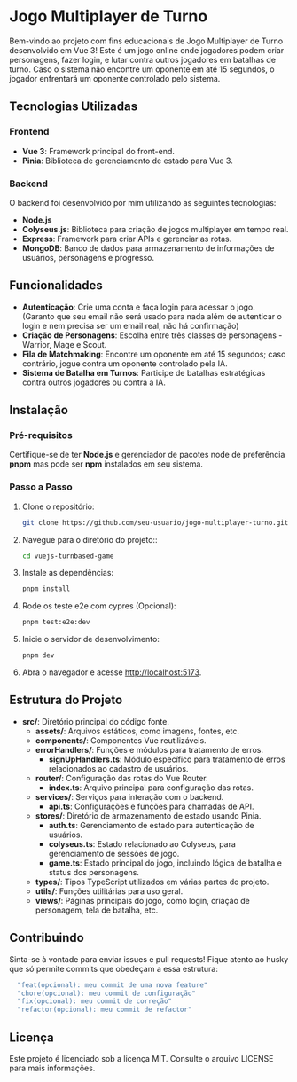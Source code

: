 # Jogo Multiplayer de Turno

Bem-vindo ao projeto com fins educacionais de Jogo Multiplayer de Turno desenvolvido em Vue 3! Este é um jogo online onde jogadores podem criar personagens, fazer login, e lutar contra outros jogadores em batalhas de turno. Caso o sistema não encontre um oponente em até 15 segundos, o jogador enfrentará um oponente controlado pelo sistema.

## Tecnologias Utilizadas

### Frontend

- **Vue 3**: Framework principal do front-end.
- **Pinia**: Biblioteca de gerenciamento de estado para Vue 3.

### Backend

O backend foi desenvolvido por mim utilizando as seguintes tecnologias:

- **Node.js**
- **Colyseus.js**: Biblioteca para criação de jogos multiplayer em tempo real.
- **Express**: Framework para criar APIs e gerenciar as rotas.
- **MongoDB**: Banco de dados para armazenamento de informações de usuários, personagens e progresso.

## Funcionalidades

- **Autenticação**: Crie uma conta e faça login para acessar o jogo. (Garanto que seu email não será usado para nada além de autenticar o login e nem precisa ser um email real, não há confirmação)
- **Criação de Personagens**: Escolha entre três classes de personagens - Warrior, Mage e Scout.
- **Fila de Matchmaking**: Encontre um oponente em até 15 segundos; caso contrário, jogue contra um oponente controlado pela IA.
- **Sistema de Batalha em Turnos**: Participe de batalhas estratégicas contra outros jogadores ou contra a IA.

## Instalação

### Pré-requisitos

Certifique-se de ter **Node.js** e gerenciador de pacotes node de preferência **pnpm** mas pode ser **npm** instalados em seu sistema.

### Passo a Passo

1. Clone o repositório:

   ```bash
   git clone https://github.com/seu-usuario/jogo-multiplayer-turno.git
   ```

2. Navegue para o diretório do projeto::

   ```bash
   cd vuejs-turnbased-game
   ```

3. Instale as dependências:

   ```bash
   pnpm install

   ```

4. Rode os teste e2e com cypres (Opcional):

   ```bash
   pnpm test:e2e:dev

   ```

5. Inicie o servidor de desenvolvimento:

   ```bash
   pnpm dev

   ```

6. Abra o navegador e acesse <http://localhost:5173>.

## Estrutura do Projeto

- **src/**: Diretório principal do código fonte.
  - **assets/**: Arquivos estáticos, como imagens, fontes, etc.
  - **components/**: Componentes Vue reutilizáveis.
  - **errorHandlers/**: Funções e módulos para tratamento de erros.
    - **signUpHandlers.ts**: Módulo específico para tratamento de erros relacionados ao cadastro de usuários.
  - **router/**: Configuração das rotas do Vue Router.
    - **index.ts**: Arquivo principal para configuração das rotas.
  - **services/**: Serviços para interação com o backend.
    - **api.ts**: Configurações e funções para chamadas de API.
  - **stores/**: Diretório de armazenamento de estado usando Pinia.
    - **auth.ts**: Gerenciamento de estado para autenticação de usuários.
    - **colyseus.ts**: Estado relacionado ao Colyseus, para gerenciamento de sessões de jogo.
    - **game.ts**: Estado principal do jogo, incluindo lógica de batalha e status dos personagens.
  - **types/**: Tipos TypeScript utilizados em várias partes do projeto.
  - **utils/**: Funções utilitárias para uso geral.
  - **views/**: Páginas principais do jogo, como login, criação de personagem, tela de batalha, etc.

## Contribuindo

Sinta-se à vontade para enviar issues e pull requests! Fique atento ao husky que só permite commits que obedeçam a essa estrutura:

```bash
  "feat(opcional): meu commit de uma nova feature"
  "chore(opcional): meu commit de configuração"
  "fix(opcional): meu commit de correção"
  "refactor(opcional): meu commit de refactor"
```

## Licença

Este projeto é licenciado sob a licença MIT. Consulte o arquivo LICENSE para mais informações.
